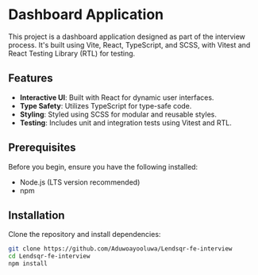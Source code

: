 # Dashboard Application

This project is a dashboard application designed as part of the interview process. It's built using Vite, React, TypeScript, and SCSS, with Vitest and React Testing Library (RTL) for testing.

## Features

- **Interactive UI**: Built with React for dynamic user interfaces.
- **Type Safety**: Utilizes TypeScript for type-safe code.
- **Styling**: Styled using SCSS for modular and reusable styles.
- **Testing**: Includes unit and integration tests using Vitest and RTL.

## Prerequisites

Before you begin, ensure you have the following installed:
- Node.js (LTS version recommended)
- npm 

## Installation

Clone the repository and install dependencies:

```bash
git clone https://github.com/Aduwoayooluwa/Lendsqr-fe-interview
cd Lendsqr-fe-interview
npm install
